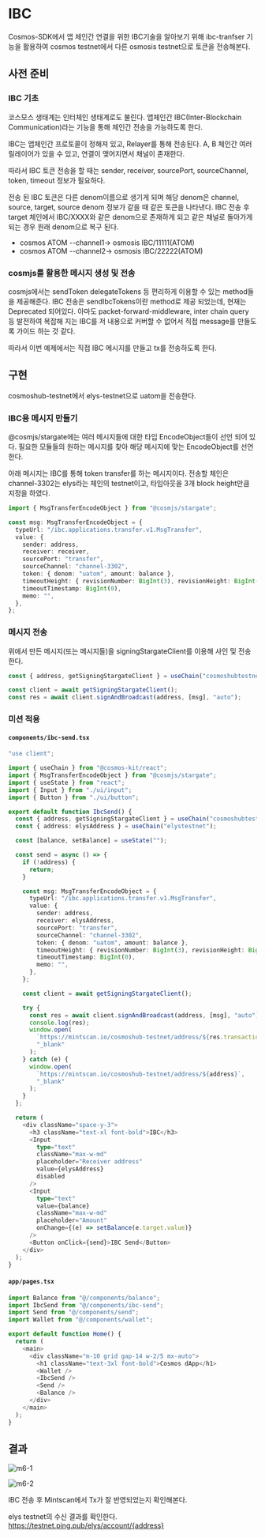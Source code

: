 # IBC

Cosmos-SDK에서 앱 체인간 연결을 위한 IBC기술을 알아보기 위해 ibc-tranfser 기능을 활용하여 cosmos testnet에서 다른 osmosis testnet으로 토큰을 전송해본다.

## 사전 준비

### IBC 기초

코스모스 생태계는 인터체인 생태계로도 불린다.
앱체인간 IBC(Inter-Blockchain Communication)라는 기능을 통해 체인간 전송을 가능하도록 한다.

IBC는 앱체인간 프로토콜이 정해져 있고, Relayer를 통해 전송된다. A, B 체인간 여러 릴레이어가 있을 수 있고, 연결이 맺어지면서 채널이 존재한다.

따라서 IBC 토큰 전송을 할 때는 sender, receiver, sourcePort, sourceChannel, token, timeout 정보가 필요하다.

전송 된 IBC 토큰은 다른 denom이름으로 생기게 되며 해당 denom은 channel, source, target, source denom 정보가 같을 때 같은 토큰을 나타낸다. IBC 전송 후 target 체인에서 IBC/XXXX와 같은 denom으로 존재하게 되고 같은 채널로 돌아가게 되는 경우 원래 denom으로 복구 된다.

- cosmos ATOM --channel1-> osmosis IBC/11111(ATOM)
- cosmos ATOM --channel2-> osmosis IBC/22222(ATOM)

### cosmjs를 활용한 메시지 생성 및 전송

cosmjs에서는 sendToken delegateTokens 등 편리하게 이용할 수 있는 method들을 제공해준다. IBC 전송은 sendIbcTokens이란 method로 제공 되었는데, 현재는 Deprecated 되어있다. 아마도 packet-forward-middleware, inter chain query 등 발전하여 복잡해 지는 IBC를 저 내용으로 커버할 수 없어서 직접 message를 만들도록 가이드 하는 것 같다.

따라서 이번 예제에서는 직접 IBC 메시지를 만들고 tx를 전송하도록 한다.

## 구현

cosmoshub-testnet에서 elys-testnet으로 uatom을 전송한다.

### IBC용 메시지 만들기

@cosmjs/stargate에는 여러 메시지들에 대한 타입 EncodeObject들이 선언 되어 있다. 필요한 모듈들의 원하는 메시지를 찾아 해당 메시지에 맞는 EncodeObject를 선언한다.

아래 메시지는 IBC를 통해 token transfer를 하는 메시지이다. 전송할 체인은 channel-3302는 elys라는 체인의 testnet이고, 타임아웃을 3개 block height만큼 지정을 하였다.

```ts
import { MsgTransferEncodeObject } from "@cosmjs/stargate";

const msg: MsgTransferEncodeObject = {
  typeUrl: "/ibc.applications.transfer.v1.MsgTransfer",
  value: {
    sender: address,
    receiver: receiver,
    sourcePort: "transfer",
    sourceChannel: "channel-3302",
    token: { denom: "uatom", amount: balance },
    timeoutHeight: { revisionNumber: BigInt(3), revisionHeight: BigInt(0) },
    timeoutTimestamp: BigInt(0),
    memo: "",
  },
};
```

### 메시지 전송

위에서 만든 메시지(또는 메시지들)을 signingStargateClient를 이용해 사인 및 전송한다.

```ts
const { address, getSigningStargateClient } = useChain("cosmoshubtestnet");

const client = await getSigningStargateClient();
const res = await client.signAndBroadcast(address, [msg], "auto");
```

### 미션 적용

#### **`components/ibc-send.tsx`**

```ts
"use client";

import { useChain } from "@cosmos-kit/react";
import { MsgTransferEncodeObject } from "@cosmjs/stargate";
import { useState } from "react";
import { Input } from "./ui/input";
import { Button } from "./ui/button";

export default function IbcSend() {
  const { address, getSigningStargateClient } = useChain("cosmoshubtestnet");
  const { address: elysAddress } = useChain("elystestnet");

  const [balance, setBalance] = useState("");

  const send = async () => {
    if (!address) {
      return;
    }

    const msg: MsgTransferEncodeObject = {
      typeUrl: "/ibc.applications.transfer.v1.MsgTransfer",
      value: {
        sender: address,
        receiver: elysAddress,
        sourcePort: "transfer",
        sourceChannel: "channel-3302",
        token: { denom: "uatom", amount: balance },
        timeoutHeight: { revisionNumber: BigInt(3), revisionHeight: BigInt(0) },
        timeoutTimestamp: BigInt(0),
        memo: "",
      },
    };

    const client = await getSigningStargateClient();

    try {
      const res = await client.signAndBroadcast(address, [msg], "auto");
      console.log(res);
      window.open(
        `https://mintscan.io/cosmoshub-testnet/address/${res.transactionHash}`,
        "_blank"
      );
    } catch (e) {
      window.open(
        `https://mintscan.io/cosmoshub-testnet/address/${address}`,
        "_blank"
      );
    }
  };

  return (
    <div className="space-y-3">
      <h3 className="text-xl font-bold">IBC</h3>
      <Input
        type="text"
        className="max-w-md"
        placeholder="Receiver address"
        value={elysAddress}
        disabled
      />
      <Input
        type="text"
        value={balance}
        className="max-w-md"
        placeholder="Amount"
        onChange={(e) => setBalance(e.target.value)}
      />
      <Button onClick={send}>IBC Send</Button>
    </div>
  );
}
```

#### **`app/pages.tsx`**

```ts
import Balance from "@/components/balance";
import IbcSend from "@/components/ibc-send";
import Send from "@/components/send";
import Wallet from "@/components/wallet";

export default function Home() {
  return (
    <main>
      <div className="m-10 grid gap-14 w-2/5 mx-auto">
        <h1 className="text-3xl font-bold">Cosmos dApp</h1>
        <Wallet />
        <IbcSend />
        <Send />
        <Balance />
      </div>
    </main>
  );
}
```

## 결과

![m6-1](../../images/m6-1.png)

![m6-2](../../images/m6-2.png)

IBC 전송 후 Mintscan에서 Tx가 잘 반영되었는지 확인해본다.

elys testnet의 수신 결과를 확인한다. https://testnet.ping.pub/elys/account/{address}
